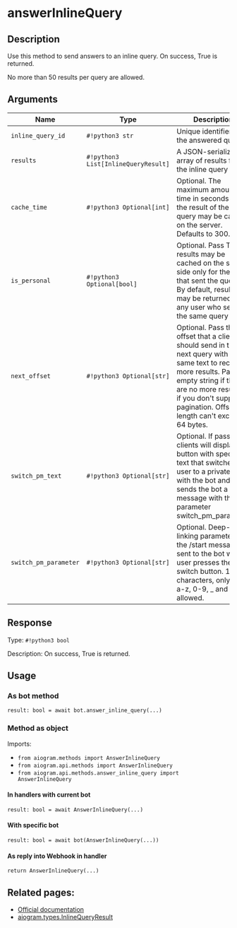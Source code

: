 # answerInlineQuery

## Description

Use this method to send answers to an inline query. On success, True is returned.

No more than 50 results per query are allowed.


## Arguments

| Name | Type | Description |
| - | - | - |
| `inline_query_id` | `#!python3 str` | Unique identifier for the answered query |
| `results` | `#!python3 List[InlineQueryResult]` | A JSON-serialized array of results for the inline query |
| `cache_time` | `#!python3 Optional[int]` | Optional. The maximum amount of time in seconds that the result of the inline query may be cached on the server. Defaults to 300. |
| `is_personal` | `#!python3 Optional[bool]` | Optional. Pass True, if results may be cached on the server side only for the user that sent the query. By default, results may be returned to any user who sends the same query |
| `next_offset` | `#!python3 Optional[str]` | Optional. Pass the offset that a client should send in the next query with the same text to receive more results. Pass an empty string if there are no more results or if you don't support pagination. Offset length can't exceed 64 bytes. |
| `switch_pm_text` | `#!python3 Optional[str]` | Optional. If passed, clients will display a button with specified text that switches the user to a private chat with the bot and sends the bot a start message with the parameter switch_pm_parameter |
| `switch_pm_parameter` | `#!python3 Optional[str]` | Optional. Deep-linking parameter for the /start message sent to the bot when user presses the switch button. 1-64 characters, only A-Z, a-z, 0-9, _ and - are allowed. |



## Response

Type: `#!python3 bool`

Description: On success, True is returned.


## Usage

### As bot method

```python3
result: bool = await bot.answer_inline_query(...)
```

### Method as object

Imports:

- `from aiogram.methods import AnswerInlineQuery`
- `from aiogram.api.methods import AnswerInlineQuery`
- `from aiogram.api.methods.answer_inline_query import AnswerInlineQuery`

#### In handlers with current bot
```python3
result: bool = await AnswerInlineQuery(...)
```

#### With specific bot
```python3
result: bool = await bot(AnswerInlineQuery(...))
```
#### As reply into Webhook in handler
```python3
return AnswerInlineQuery(...)
```


## Related pages:

- [Official documentation](https://core.telegram.org/bots/api#answerinlinequery)
- [aiogram.types.InlineQueryResult](../types/inline_query_result.md)
